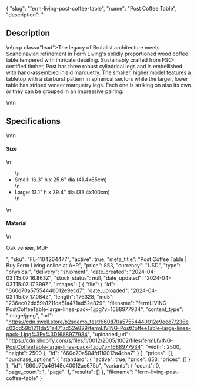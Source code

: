 {
  "slug": "ferm-living-post-coffee-table",
  "name": "Post Coffee Table",
  "description": "<h2>Description</h2>\n<!-- split -->\n<p class=\"lead\">The legacy of Brutalist architecture meets Scandinavian refinement in Ferm Living's solidly proportioned wood coffee table tempered with intricate detailing. Sustainably crafted from FSC-certified timber, Post has three robust cylindrical legs and is embellished with hand-assembled inlaid marquetry. The smaller, higher model features a tabletop with a starburst pattern in spherical sectors while the larger, lower table has striped veneer marquetry legs. Each one is striking on also its own or they can be grouped in an impressive pairing.</p>\n<!-- split -->\n<h2>Specifications</h2>\n<!-- split -->\n<h4>Size</h4>\n<ul>\n<li>Small: 16.3\" h x 25.6\" dia (41.4x65cm)</li>\n<li>Large: 13.1\" h x 39.4\" dia (33.4x100cm)</li>\n</ul>\n<h4>Material</h4>\n<p>Oak veneer, MDF</p>",
  "sku": "FL-1104264477",
  "active": true,
  "meta_title": "Post Coffee Table | Buy Ferm Living online at A+R",
  "price": 853,
  "currency": "USD",
  "type": "physical",
  "delivery": "shipment",
  "date_created": "2024-04-03T15:07:16.863Z",
  "stock_status": null,
  "date_updated": "2024-04-03T15:07:17.399Z",
  "images": [
    {
      "file": {
        "id": "660d70a57554440012e9ecd7",
        "date_uploaded": "2024-04-03T15:07:17.084Z",
        "length": 176328,
        "md5": "236ec02dd59b1211da51a471ad52e829",
        "filename": "fermLIVING-PostCoffeeTable-large-lines-pack-1.jpg?v=1688977934",
        "content_type": "image/jpeg",
        "url": "https://cdn.swell.store/b2sdemo_test/660d70a57554440012e9ecd7/236ec02dd59b1211da51a471ad52e829/fermLIVING-PostCoffeeTable-large-lines-pack-1.jpg%3Fv%3D1688977934",
        "uploaded_url": "https://cdn.shopify.com/s/files/1/0012/2005/1002/files/fermLIVING-PostCoffeeTable-large-lines-pack-1.jpg?v=1688977934",
        "width": 2500,
        "height": 2500
      },
      "id": "660d70a504fd110012a4cba7"
    }
  ],
  "prices": [],
  "purchase_options": {
    "standard": {
      "active": true,
      "price": 853,
      "prices": []
    }
  },
  "id": "660d70a46148c40012ae675b",
  "variants": {
    "count": 0,
    "page_count": 1,
    "page": 1,
    "results": []
  },
  "filename": "ferm-living-post-coffee-table"
}